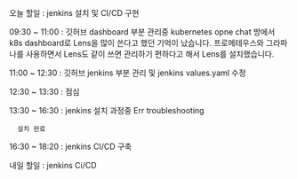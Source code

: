 오늘 할일 : jenkins 설치 및 CI/CD 구현 

09:30 ~ 11:00 :
      깃허브 dashboard 부분 관리중 kubernetes opne chat 방에서 k8s dashboard로 Lens을 많이 쓴다고 했던 기억이 났습니다.
      프로메테우스와 그라파나를 사용하면서 Lens도 같이 쓰면 관리하기 편하다고 해서 Lens를 설치했습니다.
      
11:00 ~ 12:30 :
      깃허브 jenkins 부분 관리 및 jenkins values.yaml 수정
      
12:30 ~ 13:30 :
      점심
      
13:30 ~ 16:30 :
      jenkins 설치 과정중 Err troubleshooting
        
      설치 완료

16:30 ~ 18:20 :
      jenkins CI/CD 구축
      
      
      
내일 할일 : jenkins Ci/CD 
